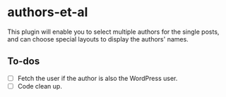 # authors-et-al
This plugin will enable you to select multiple authors for the single posts, and can choose special layouts to display the authors' names.

## To-dos
- [ ] Fetch the user if the author is also the WordPress user.
- [ ] Code clean up.